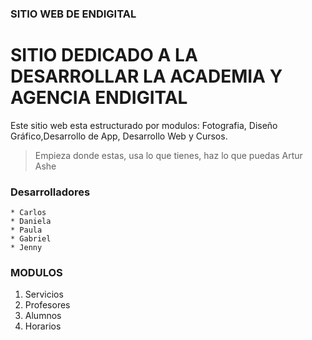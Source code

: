 ### SITIO WEB DE ENDIGITAL 
# SITIO DEDICADO A LA DESARROLLAR LA ACADEMIA Y AGENCIA ENDIGITAL

Este sitio web esta estructurado por modulos: Fotografia, Diseño Gráfico,Desarrollo de App, Desarrollo Web y Cursos.

> Empieza donde estas, usa lo que tienes, haz lo que puedas Artur Ashe

### Desarrolladores
    * Carlos
    * Daniela
    * Paula
    * Gabriel
    * Jenny
### MODULOS
1. Servicios
1. Profesores
1. Alumnos
1. Horarios

